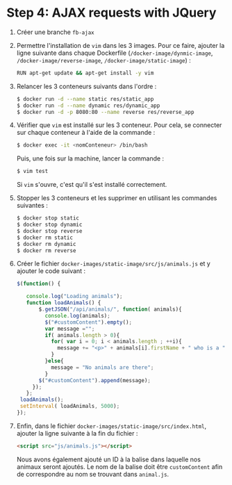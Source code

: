 # Step 4: AJAX requests with JQuery

1. Créer une branche `fb-ajax`

2. Permettre l'installation de `vim` dans les 3 images. Pour ce faire, ajouter la ligne suivante dans chaque Dockerfile (`/docker-image/dynmic-image`, `/docker-image/reverse-image`, `/docker-image/static-image`) :

   ```bash
   RUN apt-get update && apt-get install -y vim
   ```

3. Relancer les 3 conteneurs suivants dans l'ordre :

   ```bash
   $ docker run -d --name static res/static_app
   $ docker run -d --name dynamic res/dynamic_app
   $ docker run -d -p 8080:80 --name reverse res/reverse_app
   ```

4. Vérifier que `vim` est installé sur les 3 conteneur. Pour cela, se connecter sur chaque conteneur à l'aide de la commande :

   ```bash
   $ docker exec -it <nomConteneur> /bin/bash
   ```

   Puis, une fois sur la machine, lancer la commande :

   ```bash
   $ vim test
   ```

   Si `vim` s'ouvre, c'est qu'il s'est installé correctement.

5. Stopper les 3 conteneurs et les supprimer en utilisant les commandes suivantes :

   ```bash
   $ docker stop static
   $ docker stop dynamic
   $ docker stop reverse
   $ docker rm static
   $ docker rm dynamic
   $ docker rm reverse
   ```

6. Créer le fichier `docker-images/static-image/src/js/animals.js` et y ajouter le code suivant :

   ```javascript
   $(function() {
   
      console.log("Loading animals");
      function loadAnimals() {
          $.getJSON("/api/animals/", function( animals){
            console.log(animals);
            $("#customContent").empty();
            var message ="";
            if( animals.length > 0){
              for( var i = 0; i < animals.length ; ++i){
                message += "<p>" + animals[i].firstName + " who is a " + 								animals[i].typeAnimals + "</p>";
              }
            }else{
              message = "No animals are there";
            }
          $("#customContent").append(message);
        });
      };
    loadAnimals();
    setInterval( loadAnimals, 5000);
   });
   ```

7. Enfin, dans le fichier `docker-images/static-image/src/index.html`, ajouter la ligne suivante à la fin du fichier :

   ```html
   <script src="js/animals.js"></script>
   ```

   Nous avons également ajouté un ID à la balise dans laquelle nos animaux seront ajoutés. Le nom de la balise doit être `customContent` afin de correspondre au nom se trouvant dans `animal.js`.
